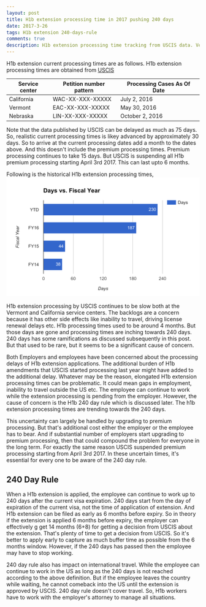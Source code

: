 ```yaml
---
layout: post
title: H1b extension processing time in 2017 pushing 240 days 
date: 2017-3-26
tags: H1b extension 240-days-rule
comments: true
description: H1b extension processing time tracking from USCIS data. Vermont, California, Nebraska service centers processing times
---
```

H1b extension current processing times are as follows. H1b extension processing times are obtained from [USCIS](https://egov.uscis.gov/cris/processTimesDisplayInit.do)

Service center | Petition number pattern  | Processing Cases As Of Date | 
-------------- | ------------------------ | --------------------------- |
California | WAC-XX-XXX-XXXXX | July 2, 2016 |
Vermont | EAC-XX-XXX-XXXXX | May 30, 2016 |
Nebraska | LIN-XX-XXX-XXXXX | October 2, 2016 |

Note that the data published by USCIS can be delayed as much as 75 days. So, realistic current processing times is likey advanced by 
approximately 30 days. So to arrive at the current processing dates add a month to the dates above. And this doesn't include the 
premium processing times. Premium processing continues to take 15 days. But USCIS is suspending all H1b premium processing starting 
April 3rd 2017. This can last upto 6 months.

Following is the historical H1b extension processing times,
![H1b-extension-processing-times](/assets/images/posts/h1b-extension-processing-times-v1.2.png)

H1b extension processing by USCIS continues to be slow both at the Vermont and California service centers. The backlogs are a concern because it has other side effects like inability to travel, driving license renewal delays etc. H1b processing times used to be around 
4 months. But those days are gone and processing times are inching towards 240 days. 240 days has some ramifications as 
discussed subsequently in this post. But that used to be rare, but it seems to be a significant cause of concern.  

Both Employers and employees have been concerned about the processing delays of H1b extension  applications. The additional burden of H1b amendments that USCIS started processing last year might have added to the additional delay. Whatever may be the reason, elongated H1b extension processing times can be problematic. It could mean gaps in employment, inability to travel outside
the US etc. The employee can continue to work while the extension processing is pending from the employer. However, the cause of
concern is the H1b 240 day rule which is discussed later. The h1b extension processing times are trending towards the 240 days. 

This uncertainty can largely be handled by upgrading to premium processing. But that's additional cost either the employer or the employee has to bear. And if substantial number of employers start upgrading to premium processing, then that could compound the problem for everyone in the long term. For exactly the same reason USCIS suspended premium processing starting from April 3rd 2017. In these uncertain times, it's essential for every one to be aware of the 240 day rule.

## 240 Day Rule

When a H1b extension is applied, the employee can continue to work up to 240 days after the current visa expiration. 240 days start from the day of expiration of the current visa, not the time 
of application of extension. And H1b extension can be filed as early as 6 months before expiry. So in theory if the extension is applied 6 months before expiry, the employer can effectively g
get 14 months (6+8) for getting a decision from USCIS about the extension. That's plenty of time to get a decision from USCIS. So it's better to apply early to capture as much buffer time as possible
from the 6 months window. However, if the 240 days has passed then the employee may have to stop working. 

240 day rule also has impact on international travel. While the employee can continue to work in the US as long as the 240 days is not reached according to the above definition.
But if the employee leaves the country while waiting, he cannot comeback into the US until the extension is approved by USCIS. 240 day rule doesn't cover travel. So, H1b workers 
have to work with the employer's attorney to manage all situations.
